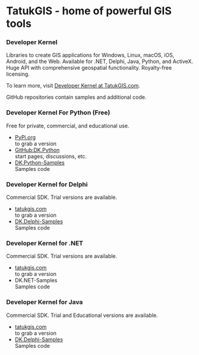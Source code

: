 # TatukGIS - home of powerful GIS tools

### Developer Kernel
Libraries to create GIS applications for Windows, Linux, macOS, iOS, Android, and the Web.
Available for .NET, Delphi, Java, Python, and ActiveX.
Huge API with comprehensive geospatial functionality. Royalty-free licensing.

To learn  more, visit [Developer Kernel at TatukGIS.com](https://www.tatukgis.com/Products/Developer-Kernel/Description).

GitHub repositories contain samples and additional code. 

### Developer Kernel For Python (Free)

Free for private, commercial, and educational use.
- [PyPi.org](https://pypi.org/project/tatukgis-pdk/) <br> to grab a version
- [GitHub:DK.Python](https://github.com/TatukGIScom/DK.Python) <br> start pages, discussions, etc.
- [DK.Python-Samples](https://github.com/TatukGIScom/DK.Python-Samples)<br>Samples code


### Developer Kernel for Delphi 

Commercial SDK. Trial versions are available.
- [tatukgis.com](https://tatukgis.com/) <br> to grab a version
- [DK.Delphi-Samples](https://github.com/TatukGIScom/DK.Delphi-Samples)<br>Samples code

### Developer Kernel for .NET

Commercial SDK. Trial versions are available.
- [tatukgis.com](https://tatukgis.com/) <br> to grab a version
- DK.NET-Samples<br>Samples code

### Developer Kernel for Java

Commercial SDK. Trial and Educational versions are available.
- [tatukgis.com](https://tatukgis.com/) <br> to grab a version
- [DK.Delphi-Samples](https://github.com/TatukGIScom/DK.Java-Samples)<br>Samples code

